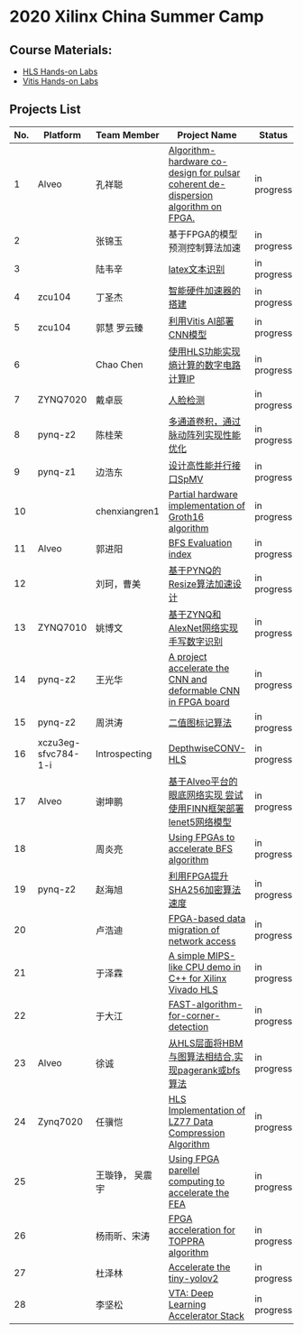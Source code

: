 # 2020 Xilinx China Summer Camp

## Course Materials:
* [HLS Hands-on Labs](https://github.com/xupgit/High-Level-Synthesis-Flow-on-Zynq-using-Vivado-HLS)
* [Vitis Hands-on Labs](https://xilinx.github.io/xup_compute_acceleration/)

## Projects List

No. | Platform | Team Member | Project Name | Status
-|-|-|-|-
1| Alveo| 孔祥聪| [Algorithm-hardware co-design for pulsar coherent de-dispersion algorithm on FPGA.](https://github.com/kongxiangcong/Pulsar-FPGA)| in progress
2| | 张锦玉 |基于FPGA的模型预测控制算法加速| in progress
3| | 陆韦辛| [latex文本识别]( https://github.com/aceansgar/latex_recognition/blob/main/readme.md) | in progress
4| zcu104| 丁圣杰| [智能硬件加速器的搭建](https://github.com/AI-Unicorn-D/Design-of-accelerator-based-on-zcu104/blob/main/README.md)| in progress
5| zcu104| 郭慧 罗云臻| [利用Vitis AI部署CNN模型](https://github.com/CSU-GH/XilinxWinterCampProject)| in progress
6| | Chao Chen | [使用HLS功能实现熵计算的数字电路计算IP](https://github.com/AllenChenChao/20210208HLS_for_entropy)| in progress
7| ZYNQ7020 |戴卓辰 | [人脸检测](https://github.com/XS30/Face-detection-in-PYNQ) | in progress
8| pynq-z2 | 陈桂荣 | [多通道卷积，通过脉动阵列实现性能优化](https://github.com/minicarbon/winter_camp_project) | in progress
9| pynq-z1 | 边浩东 | [设计高性能并行接口SpMV](https://github.com/nulidangxueshen/2021_Xilinx_FPGA_SpMV/blob/main/README.md) | in progress
10|  | chenxiangren1 | [Partial hardware implementation of Groth16 algorithm](https://github.com/chenxiangren1/Groth16) | in progress
11|Alveo |郭进阳 | [BFS Evaluation index](https://github.com/Jinyang-Guo/HBM-BFS) | in progress
12| |刘珂，曹美|[基于PYNQ的Resize算法加速设计](https://github.com/onWayforever/Xilinx_winterCamp/blob/master/readMe.md)| in progress
13| ZYNQ7010 |姚博文 |[基于ZYNQ和AlexNet网络实现手写数字识别](https://github.com/yobuwen/hello-one) | in progress
14| pynq-z2 | 王光华 | [A project accelerate the CNN and deformable CNN in FPGA board](https://github.com/meicale/Acc_DeCNN_on_FPGA) | in progress
15| pynq-z2 | 周洪涛 |[二值图标记算法](https://github.com/ZhouHunt/Two-Scan-Labeling-implemented-on-FPGA) | in progress
16|xczu3eg-sfvc784-1-i | Introspecting| [DepthwiseCONV-HLS](https://github.com/Introspecting/DepthwiseCONV-HLS) | in progress
17| Alveo |谢坤鹏 | [基于Alveo平台的眼底网络实现 尝试使用FINN框架部署lenet5网络模型](https://github.com/xiekunpeng/Xilinx_Wintercamp) | in progress
18| | 周炎亮 | [Using FPGAs to accelerate BFS algorithm](https://github.com/triode-zyl/BFS-on-FPGA) | in progress
19| pynq-z2 | 赵海旭| [利用FPGA提升SHA256加密算法速度](https://github.com/zhaohaixu/SHA256-FPGA-HLS) | in progress
20| | 卢浩迪 | [FPGA-based data migration of network access](https://github.com/Lhoddy/fpga_demo) | in progress
21| | 于泽霖 | [A simple MIPS-like CPU demo in C++ for Xilinx Vivado HLS](https://github.com/junglehust/Vivado_HLS-Demo/blob/main/README.md) | in progress
22| | 于大江 | [FAST-algorithm-for-corner-detection](https://github.com/djgq2020/FAST-algorithm-for-corner-detection/blob/main/README.md) | in progress
23| Alveo | 徐诚 | [从HLS层面将HBM与图算法相结合,实现pagerank或bfs算法](https://github.com/jerryxucheng/vitis) | in progress
24| Zynq7020 | 任骥恺 | [HLS Implementation of LZ77 Data Compression Algorithm](https://github.com/bjrjk/HLS-LZ77) | in progress
25| |王璇铮， 吴震宇 | [Using FPGA parellel computing to accelerate the FEA](https://github.com/LiloJade/FEA-on-FPGA) | in progress
26| |杨雨昕、宋涛 | [FPGA acceleration for TOPPRA algorithm](https://github.com/CICS-ICT/toppra-acceleration) | in progress
27| |杜泽林 | [Accelerate the tiny-yolov2](https://github.com/duzelin/Convor.git) | in progress
28| |李坚松 | [VTA: Deep Learning Accelerator Stack](https://gitee.com/json-lee/fpga-getting-started ) | in progress

